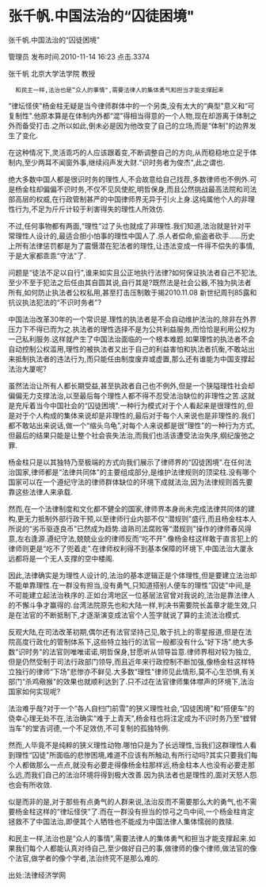 # 张千帆.中国法治的“囚徒困境"  
张千帆.中国法治的“囚徒困境"

管理员 发布时间.2010-11-14 16:23  点击.3374



张千帆  北京大学法学院  教授

 

      和民主一样,法治也是“众人的事情",需要法律人的集体勇气和担当才能支撑起来



“律坛怪侠"杨金柱无疑是当今律师群体中的一个另类,没有太大的“典型"意义和“可复制性".他原本算是在体制内外都“混"得相当得意的一个人物,现在却游离于体制之外而备受打击.之所以如此,倒未必是因为他改变了自己的立场,而是“体制"的边界发生了变化.



在这种情况下,灵活乖巧的人应该跟着变,不断调整自己的方向,从而稳稳地立足于体制内,至少两耳不闻窗外事,继续闷声发大财.“识时务者为俊杰",此之谓也.



绝大多数中国人都是很识时务的理性人,不会故意给自己找茬,多数律师也不例外.可是杨金柱却偏偏不识时务,不仅不见风使舵,明哲保身,而且公然挑战最高法院和司法部高层的权威,在行政管制甚严的中国律师界无异于引火上身.这纯属他个人的非理性行为,不足为斤斤计较于利害得失的理性人所效仿.



不过,任何事物都有两面,“理性"过了头也就成了非理性.我们知道,法治就是针对平常理性人设计的,最适合胆小怕事的理性中国人了.杀人者偿命,偷盗者砍手......历史上所有法律惩罚都是为了震慑潜在犯法者的理性,让违法变成一件得不偿失的事情,于是大家都乖乖“守法"了.



问题是“徒法不足以自行",谁来如实且公正地执行法律?如何保证执法者自己不犯法,至少不至于犯法之后任由其自圆其说,自行其是?既然法是社会公器,不独为执法者所有,如何防止执法者公权私用,甚至打击压制敢于揭2010.11.08 新世纪周刊85露和抗议执法犯法的“不识时务者"?



中国法治改革30年的一个常识是.理性的执法者是不会自动维护法治的,除非在外界压力下不得已而为之.执法者的理性选择不是为公共利益服务,而恰恰是利用公权为一己私利服务.这样就产生了中国法治面临的一个根本难题.如果理性的执法者不会自动控制公权滥用,理性的被执法者又出于自己的利益害怕和执法者抗衡,不敢站出来抵制执法者的违法行为,而只能任由制度废弃或虚置,那么还有谁能为中国支撑起法治大厦呢?



虽然法治让所有人都长期受益,甚至执政者自己也不例外,但是一个狭隘理性社会却偏偏无力支撑法治,以至最后每个理性人都不得不忍受法治缺位的非理性之苦.这就是充斥着当今中国社会的“囚徒困境".一种行为模式对于个人看起来是很理性的,但是对于个人构成的集体来说却是非理性的,最后对于每个人来说也是非理性的.我们都不敢站出来说话,做一个“缩头乌龟",对每个人来说都是很“理性"的一种行为方式,但最后的结果只能是让整个社会丧失法治,而我们也活该遭受法治失序,纲纪废弛之罪.



杨金柱只是以其独特乃至极端的方式向我们展示了律师界的“囚徒困境".在任何法治国家,律师都是“法律共同体"的主要组成部分,是维护法律规则的顶梁柱.没有哪个国家可以在一个遵纪守法的律师群体缺位的环境下成就法治,因为法律规则首先要靠这些法律人来承载.



然而,在一个法律制度和文化都不健全的国家,律师界本身尚未完成法律共同体的建构,更无力抵制外部行政干预,以至律师行业内部不仅“潜规则"盛行,而且杨金柱本人所说的“劣币驱逐良币"已然成为趋势.谙熟司法腐败等“潜规则"操作的律师春风得意,左右逢源.遵纪守法,兢兢业业的律师反而“吃不开".像杨金柱这样敢于直言犯上的律师则更是“吃不了兜着走".在律师权利得不到基本保障的环境下,中国法治大厦永远都将是一个无人支撑的空中楼阁.



因此,法律确实是为理性人设计的,法治的基本逻辑正是个体理性,但是要建立法治却不能单靠理性.在一群没有担当,没有勇气,只知道搭别人便车的理性“囚徒"中间,是不可能建立起法治秩序的.正如台湾地区一位基层法官曾对我说的,法治是靠法律人的不懈斗争才赢得的.台湾法院原先也和大陆一样,判决书需要院长盖章才能生效,只是在法官的不断抵制下,才逐渐演变成法官个人签字就说了算的主流法治模式.



反观大陆,在司法改革初期,偶尔还有法官坚持己见,敢于抗上的零星报道,但是在法院高度行政化的管制体系下,这些特立独行的法官一般都没有什么“好下场".绝大多数“识时务"的法官则唯唯诺诺,明哲保身,甘愿听从领导旨意.律师界相对较为独立,但是仍然受制于司法行政部门领导,而且近年来行政控制不断加强,像杨金柱这样特立独行的律师“下场"悲惨亦不鲜见.大多数“理性"律师见此情形,莫不心生恐惧,有关部门“杀鸡儆猴"的效果也就顺利达到了.只不过在法官律师集体噤声的环境下,法治国家如何实现呢?



法治难乎哉?对于一个“各人自扫门前雪"的狭义理性社会,“囚徒困境"和“搭便车"的侥幸心理无处不在,法治确实“难于上青天",杨金柱也将注定成为不识时务乃至“螳臂当车"的堂吉诃德,一个不足效仿,不可复制的孤独特例.



然而,人毕竟不是纯粹的狭义理性动物.哪怕只是为了长远理性,当我们这群理性人看到理性“囚徒"所面临的悲惨困境,难道不应该有所触动,有所行动吗?其实只要我们每个人都做那么一点点,就没有必要走得像杨金柱那样远,杨金柱本人也没有必要走那么远,而我们自己的法治环境将得到极大改善.因为执法者也是理性的,面对天怒人怨也会有所收敛.



似是而非的是,对于那些有点勇气的人群来说,法治反而不需要那么大的勇气,也不需要杨金柱这样的“律坛怪侠"了.而在一群没有担当的惊弓之鸟中间,一个杨金柱肯定拯救不了中国法治,即便其个人牺牲也不能成为中国法律人集体懦弱的救赎.



和民主一样,法治也是“众人的事情",需要法律人的集体勇气和担当才能支撑起来.如果我们每个人都能认真对待自己,至少做好自己的事,做律师的像个律师,做法官的像个法官,做学者的像个学者,法治终究不是那么难的.

出处:法律经济学网